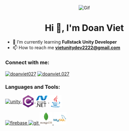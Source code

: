 <p align="center">
  <img alt="Gif" width="500" src="https://i0.wp.com/www.printmag.com/wp-content/uploads/2021/02/4cbe8d_f1ed2800a49649848102c68fc5a66e53mv2.gif?fit=476%2C280&ssl=1">
</p>        

<h1 align="center">Hi 👋, I'm Doan Viet</h1>

- 🌱 I’m currently learning **Fullstack Unity Developer**
- 📫 How to reach me **vietunitydev2222@gmail.com**

<h3 align="left">Connect with me:</h3>
<p align="left">
<a href="https://fb.com/doanviet027" target="blank"><img align="center" src="https://raw.githubusercontent.com/rahuldkjain/github-profile-readme-generator/master/src/images/icons/Social/facebook.svg" alt="doanviet027" height="30" width="40" /></a>
<a href="https://www.instagram.com/doanviet.027/" target="blank"><img align="center" src="https://raw.githubusercontent.com/rahuldkjain/github-profile-readme-generator/master/src/images/icons/Social/instagram.svg" alt="doanviet.027" height="30" width="40" /></a>
</p>

<h3 align="left">Languages and Tools:</h3>

<p > 
  <span>
    <a href="https://unity.com/" target="_blank" rel="noreferrer"> <img align="center" src="https://www.vectorlogo.zone/logos/unity3d/unity3d-icon.svg" alt="unity" width="40" height="40"/> </a>
  </span>
  
  <span>
    <a href="https://www.w3schools.com/cs/" target="_blank" rel="noreferrer"> <img align="center" src="https://raw.githubusercontent.com/devicons/devicon/master/icons/csharp/csharp-original.svg" alt="csharp" width="40" height="40"/> </a>
  </span>
  
  <span>
    <a href="https://dotnet.microsoft.com/" target="_blank" rel="noreferrer"> <img align="center" src="https://raw.githubusercontent.com/devicons/devicon/master/icons/dot-net/dot-net-original-wordmark.svg" alt="dotnet" width="40" height="40"/> </a>
  </span>
  
  <span>
    <a href="https://www.java.com" target="_blank" rel="noreferrer"> <img align="center" src="https://raw.githubusercontent.com/devicons/devicon/master/icons/java/java-original.svg" alt="java" width="40" height="40"/> </a>
  </span>
</p>

<p > 
  <span>
    <a href="https://firebase.google.com/" target="_blank" rel="noreferrer"> <img src="https://www.vectorlogo.zone/logos/firebase/firebase-icon.svg" alt="firebase" width="40" height="40"/> </a>
  </span>

  <span>
    <a href="https://git-scm.com/" target="_blank" rel="noreferrer"> <img src="https://www.vectorlogo.zone/logos/git-scm/git-scm-icon.svg" alt="git" width="40" height="40"/> </a>
  </span>

  <span>
    <a href="https://www.mongodb.com/" target="_blank" rel="noreferrer"> <img src="https://raw.githubusercontent.com/devicons/devicon/master/icons/mongodb/mongodb-original-wordmark.svg" alt="mongodb" width="40" height="40"/> </a>
  </span>

  <span>
    <a href="https://www.mysql.com/" target="_blank" rel="noreferrer"> <img src="https://raw.githubusercontent.com/devicons/devicon/master/icons/mysql/mysql-original-wordmark.svg" alt="mysql" width="40" height="40"/> </a>
  </span>
</p>
